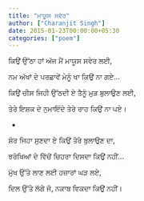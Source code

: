 ```yaml
---
title: "ਮਾਯੂਸ ਸਵੇਰ"
author: ["Charanjit Singh"]
date: 2015-01-23T00:00:00+05:30
categories: ["poem"]
---
```


ਕਿਉਂ ਉੱਠਾ ਹਾਂ ਅੱਜ ਮੈਂ ਮਾਯੂਸ ਸਵੇਰ ਲਈ,

ਨਮ ਅੱਖਾਂ ਦੇ ਪਰਛਾਵੇਂ ਮੇਨੂੰ ਖਾ ਕਿਉਂ ਨਾ ਗਏ...

ਕਿਉਂ ਚੀਸ ਜਿਹੀ ਉੱਠਦੀ ਏ ਤੈਨੂੰ ਮੁੜ ਬੁਲਾਉਣ ਲਈ,

ਤੇਰੇ ਇਸ਼ਕ ਦੇ ਨੁਮਾਇੰਦੇ ਤੇਰੇ ਰਾਹ ਕਿਉਂ ਨਾ ਪਏ।

-

ਸ਼ੋਰ ਜਿਹਾ ਸੁਣਦਾ ਏ ਕਿਉਂ ਤੇਰੇ ਬੁਲਾਉਣ ਦਾ,

ਝਰੋਖਿਆਂ ਦੇ ਵਿੱਚੋਂ ਚਿਹਰਾ ਦਿਸਦਾ ਕਿਉਂ ਨਹੀਂ...

ਮੁੱਖ  ਉੱਤੇ ਲਾਣ ਲਈ ਹਜ਼ਾਰਾਂ ਘੜ ਲਏ,

ਦਿਲ ਉੱਤੇ ਲੱਗੇ ਜੋ, ਨਕਾਬ ਵਿਕਦਾ ਕਿਉਂ ਨਹੀਂ।
